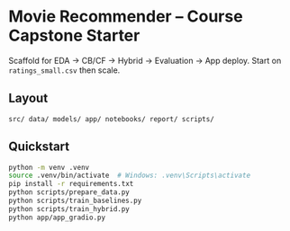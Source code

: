 # Movie Recommender – Course Capstone Starter

Scaffold for EDA → CB/CF → Hybrid → Evaluation → App deploy. Start on `ratings_small.csv` then scale.

## Layout
```
src/ data/ models/ app/ notebooks/ report/ scripts/
```

## Quickstart
```bash
python -m venv .venv
source .venv/bin/activate  # Windows: .venv\Scripts\activate
pip install -r requirements.txt
python scripts/prepare_data.py
python scripts/train_baselines.py
python scripts/train_hybrid.py
python app/app_gradio.py
```

